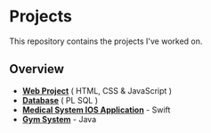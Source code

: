 # Projects

This repository contains the projects I've worked on.

## Overview 

- **[Web Project](Web%20project)** ( HTML, CSS & JavaScript )
- **[Database](Database)** ( PL SQL )
- **[Medical System IOS Application](./Medical%20System)** - Swift
- **[Gym System](./Gym%20System)** - Java

